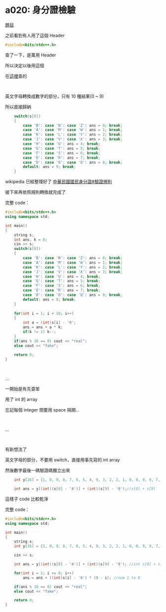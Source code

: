 # a020: 身分證檢驗

[題目](https://zerojudge.tw/ShowProblem?problemid=a020)

之前看到有人用了這個 Header
~~~cpp 
#include<bits/stdc++.h>
~~~
查了一下，是萬用 Header

所以決定以後用這個

在[這裡](https://www.itread01.com/content/1547093362.html)查的

<br>

英文字母轉換成數字的部分，只有 10 種結果(0 ~ 9)

所以直接歸納
~~~cpp
    switch(s[0])
    {
        case 'B': case 'N': case 'Z': ans = 0; break;
        case 'A': case 'M': case 'W': ans = 1; break;
        case 'K': case 'L': case 'Y': ans = 2; break;
        case 'J': case 'V': case 'X': ans = 3; break;
        case 'H': case 'U': ans = 4; break;
        case 'G': case 'T': ans = 5; break;
        case 'F': case 'S': ans = 6; break;
        case 'E': case 'R': ans = 7; break;
        case 'D': case 'O': case 'Q': ans = 8; break;
        default: ans = 9; break;
    }
~~~
wikipedia 已經整理好了
[中華民國國民身分證#驗證規則](https://zh.wikipedia.org/wiki/%E4%B8%AD%E8%8F%AF%E6%B0%91%E5%9C%8B%E5%9C%8B%E6%B0%91%E8%BA%AB%E5%88%86%E8%AD%89#%E9%A9%97%E8%AD%89%E8%A6%8F%E5%89%87)

接下來再依照規則轉換就完成了

完整 code：
~~~cpp
#include<bits/stdc++.h>
using namespace std;

int main()
{
    string s;
    int ans, k = 8;
    cin >> s;
    switch(s[0])
    {
        case 'B': case 'N': case 'Z': ans = 0; break;
        case 'A': case 'M': case 'W': ans = 1; break;
        case 'K': case 'L': case 'Y': ans = 2; break;
        case 'J': case 'V': case 'X': ans = 3; break;
        case 'H': case 'U': ans = 4; break;
        case 'G': case 'T': ans = 5; break;
        case 'F': case 'S': ans = 6; break;
        case 'E': case 'R': ans = 7; break;
        case 'D': case 'O': case 'Q': ans = 8; break;
        default: ans = 9; break;
    }
    
    for(int i = 1; i < 10; i++)
    {
        int a = (int)s[i] - '0';
        ans = ans + a * k;
        if(k != 1) k--;
    }
    if(ans % 10 == 0) cout << "real";
    else cout << "fake";
    
    return 0;
}
~~~

<br>

...

一開始是有先耍笨

用了 int 的 array

忘記每個 integer 間要用 space 隔開...

<br>

...

<br>

有新想法了

英文字母的部分，不要用 switch，直接用事先寫的 int array

然後數字最後一碼驗證碼獨立出來

~~~cpp
    int y[26] = {1, 0, 9, 8, 7, 6, 5, 4, 9, 3, 2, 2, 1, 0, 8, 9, 9, 7, 6, 5, 4, 3, 1, 3, 2, 0};//switch of A to Z

    int ans = y[(int)(s[0] - 'A')] + (int)(s[9] - '0');//s[0] + s[9]
~~~
這樣子 code 比較乾淨

完整 code：
~~~cpp
#include<bits/stdc++.h>
using namespace std;

int main()
{
    string s;
    int y[26] = {1, 0, 9, 8, 7, 6, 5, 4, 9, 3, 2, 2, 1, 0, 8, 9, 9, 7, 6, 5, 4, 3, 1, 3, 2, 0}; //switch of A to Z

    cin >> s;

    int ans = y[(int)(s[0] - 'A')] + (int)(s[9] - '0'); //int s[0] + s[9]

    for(int i = 1; i <= 8; i++)
        ans = ans + ((int)s[i] - '0') * (9 - i); //num 1 to 8

    if(ans % 10 == 0) cout << "real";
    else cout << "fake";

    return 0;
}
~~~

